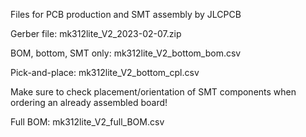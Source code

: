 Files for PCB production and SMT assembly by JLCPCB 

Gerber file:           mk312lite_V2_2023-02-07.zip

BOM, bottom, SMT only: mk312lite_V2_bottom_bom.csv

Pick-and-place:        mk312lite_V2_bottom_cpl.csv

Make sure to check placement/orientation of SMT components when ordering an already assembled board!

Full BOM:              mk312lite_V2_full_BOM.csv
